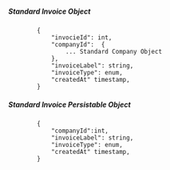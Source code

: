 ##### Standard Invoice Object
			{
                "invocieId": int,
                "companyId":  {
					... Standard Company Object
				},
                "invoiceLabel": string,
                "invoiceType": enum,
                "createdAt" timestamp,
			}
            
##### Standard Invoice Persistable Object
			{
            	"companyId":int, 
                "invoiceLabel": string,
                "invoiceType": enum,
                "createdAt" timestamp,
			}

